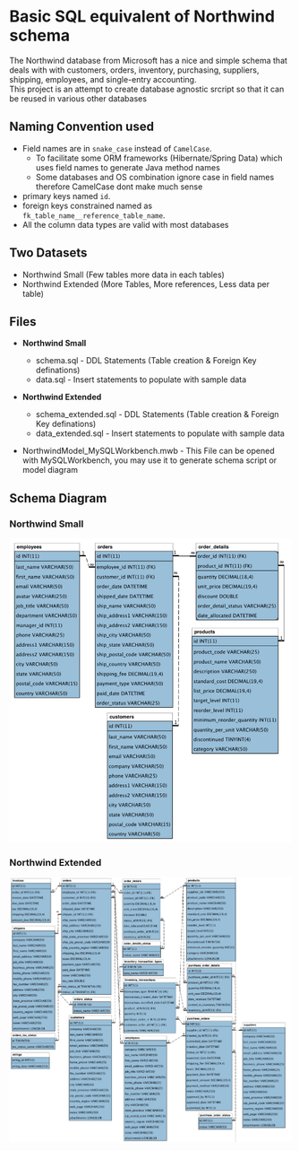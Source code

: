 # Basic SQL equivalent of Northwind schema 
The Northwind database from Microsoft has a nice and simple schema that deals with 
with customers, orders, inventory, purchasing, suppliers, shipping, employees, and single-entry accounting.
<br/>
This project is an attempt to create database agnostic srcript so that it can be reused in various other databases

## Naming Convention used 
* Field names are in `snake_case` instead of `CamelCase`. 
    * To facilitate some ORM frameworks (Hibernate/Spring Data) which uses field names to generate Java method names
    * Some databases and OS combination ignore case in field names therefore CamelCase dont make much sense
* primary keys named `id`.
* foreign keys constrained named as `fk_table_name__reference_table_name`.
* All the column data types are valid with most databases

## Two Datasets
* Northwind Small    (Few tables more data in each tables)
* Northwind Extended (More Tables, More references, Less data per table)


## Files
* **Northwind Small**
    * schema.sql - DDL Statements (Table creation & Foreign Key definations)
    * data.sql   - Insert statements to populate with sample data

* **Northwind Extended**
    * schema_extended.sql - DDL Statements (Table creation & Foreign Key definations)
    * data_extended.sql   - Insert statements to populate with sample data


* NorthwindModel_MySQLWorkbench.mwb - This File can be opened with MySQLWorkbench, you may use it to generate schema script or 
model diagram

## Schema Diagram
### Northwind Small
![Northwind Schema](/NorthwindModel_Small.png?raw=true)

### Northwind Extended
![Northwind Schema](/NorthwindModel_Extended.png?raw=true)
